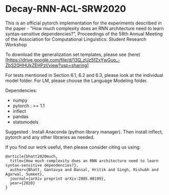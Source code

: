 # Decay-RNN-ACL-SRW2020
This is an official pytorch implementation for the experiments described in the paper - "How much complexity does an RNN architecture need to learn syntax-sensitive dependencies?", Proceedings of the 58th Annual Meeting of the Association for Computational Linguistics: Student Research Workshop

To download the generalization set templates, please see (here)[https://drive.google.com/file/d/13Q_zUz5fZxYwGuo_-ZbS20HHUkZEHPzl/view?usp=sharing]

For tests mentioned in Section 6.1, 6.2 and 6.3, please look at the individual model folder. For LM, please choose the Language Modeling folder. 

Dependencies:

* numpy
* pytorch : >= 1.1 
* inflect
* pandas
* statsmodels

Suggested : Install Anaconda (python library manager). Then install inflect, pytorch
and any other libraries as needed.

If you find our work useful, then please consider citing us using:
```
@article{bhatt2020much,
  title={How much complexity does an RNN architecture need to learn syntax-sensitive dependencies?},
  author={Bhatt, Gantavya and Bansal, Hritik and Singh, Rishubh and Agarwal, Sumeet},
  journal={arXiv preprint arXiv:2005.08199},
  year={2020}
}
```
